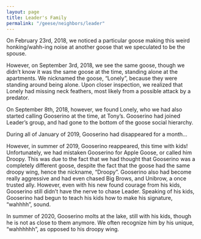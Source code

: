 ```yaml
---
layout: page
title: Leader's Family
permalink: "/geese/neighbors/leader"
--- 
```

On February 23rd, 2018, we noticed a particular goose making this weird honking/wahh-ing noise at another goose that we speculated to be the spouse.

However, on September 3rd, 2018, we see the same goose, though we didn’t know it was the same goose at the time, standing alone at the apartments. We nicknamed the goose, “Lonely”, because they were standing around being alone. Upon closer inspection, we realized that Lonely had missing neck feathers, most likely from a possible attack by a predator.

On September 8th, 2018, however, we found Lonely, who we had also started calling Gooserino at the time, at Tony’s. Gooserino had joined Leader’s group, and had gone to the bottom of the goose social hierarchy.

During all of January of 2019, Gooserino had disappeared for a month…

However, in summer of 2019, Gooserino reappeared, this time with kids! Unfortunately, we had mistaken Gooserino for Apple Goose, or called him Droopy. This was due to the fact that we had thought that Gooserino was a completely different goose, despite the fact that the goose had the same droopy wing, hence the nickname, “Droopy”. Gooserino also had become really aggressive and had even chased Big Brows, and Unibrow, a once trusted ally. However, even with his new found courage from his kids, Gooserino still didn’t have the nerve to chase Leader. Speaking of his kids, Gooserino had begun to teach his kids how to make his signature, “wahhhh”, sound.

In summer of 2020, Gooserino molts at the lake, still with his kids, though he is not as close to them anymore. We often recognize him by his unique, “wahhhhhh”, as opposed to his droopy wing.